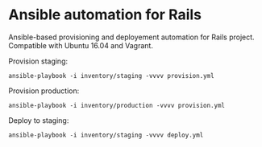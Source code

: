 # Ansible automation for Rails

Ansible-based provisioning and deployement automation for Rails project. Compatible with Ubuntu 16.04 and Vagrant.

Provision staging:

```
ansible-playbook -i inventory/staging -vvvv provision.yml
```

Provision production:

```
ansible-playbook -i inventory/production -vvvv provision.yml
```

Deploy to staging:

```
ansible-playbook -i inventory/staging -vvvv deploy.yml
```
